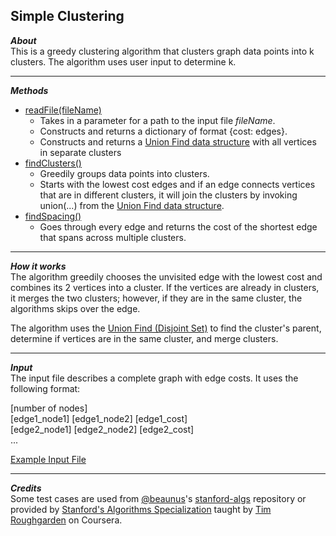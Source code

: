 ## Simple Clustering  
_**About**_  
This is a greedy clustering algorithm that clusters graph data points into k clusters. The algorithm uses user input to determine k.  

---  

_**Methods**_  
- [readFile(fileName)]( https://github.com/keshprad/Algorithms/blob/ae25d2ee685dbacb71566dac2db6f1a346456e3b/SimpleClustering/Cluster.py#L20 )  
    - Takes in a parameter for a path to the input file _fileName_.
    - Constructs and returns a dictionary of format {cost: edges}.  
    - Constructs and returns a [Union Find data structure]( https://github.com/keshprad/Algorithms/tree/master/UnionFind_DisjointSet ) with all vertices in separate clusters
- [findClusters()]( https://github.com/keshprad/Algorithms/blob/ae25d2ee685dbacb71566dac2db6f1a346456e3b/SimpleClustering/Cluster.py#L43 )  
    - Greedily groups data points into clusters.  
    - Starts with the lowest cost edges and if an edge connects vertices that are in different clusters, it will join the clusters by invoking union(...) from the [Union Find data structure]( https://github.com/keshprad/Algorithms/tree/master/UnionFind_DisjointSet ).  
- [findSpacing()]( https://github.com/keshprad/Algorithms/blob/ae25d2ee685dbacb71566dac2db6f1a346456e3b/SimpleClustering/Cluster.py#L58 )  
    - Goes through every edge and returns the cost of the shortest edge that spans across multiple clusters.  

---  

_**How it works**_  
The algorithm greedily chooses the unvisited edge with the lowest cost and combines its 2 vertices into a cluster. If the vertices are already in clusters, it merges the two clusters; however, if they are in the same cluster, the algorithms skips over the edge.  

The algorithm uses the [Union Find (Disjoint Set)]( https://github.com/keshprad/Algorithms/tree/master/UnionFind_DisjointSet ) to find the cluster's parent, determine if vertices are in the same cluster, and merge clusters.  

---  

_**Input**_  
The input file describes a complete graph with edge costs. It uses the following format:  

\[number of nodes\]  
\[edge1_node1\] \[edge1_node2\] \[edge1_cost\]    
\[edge2_node1\] \[edge2_node2\] \[edge2_cost\]  
...  

[Example Input File]( https://github.com/keshprad/Algorithms/blob/master/SimpleClustering/testCases/test1.txt )  

---  

_**Credits**_  
Some test cases are used from [@beaunus]( https://github.com/beaunus )'s [stanford-algs]( https://github.com/beaunus/stanford-algs ) repository or provided by [Stanford's Algorithms Specialization]( https://www.coursera.org/specializations/algorithms ) taught by [Tim Roughgarden]( https://www.linkedin.com/in/tim-roughgarden-1a594855 ) on Coursera.  
